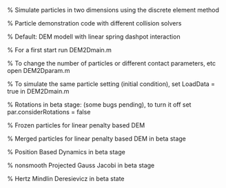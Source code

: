 % Simulate particles in two dimensions using the discrete element method

% Particle demonstration code with different collision solvers

% Default: DEM modell with linear spring dashpot interaction

% For a first start run DEM2Dmain.m

% To change the number of particles or different contact parameters, etc open DEM2Dparam.m

% To simulate the same particle setting (initial condition), set LoadData = true in DEM2Dmain.m 

% Rotations in beta stage: (some bugs pending), to turn it off set par.considerRotations = false

% Frozen particles for linear penalty based DEM

% Merged particles for linear penalty based DEM in beta stage

% Position Based Dynamics in beta stage

% nonsmooth Projected Gauss Jacobi in beta stage

% Hertz Mindlin Deresievicz in beta state
